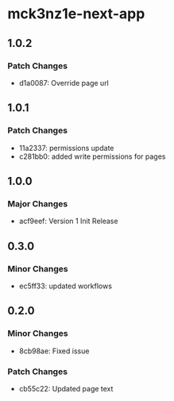 # mck3nz1e-next-app

## 1.0.2

### Patch Changes

- d1a0087: Override page url

## 1.0.1

### Patch Changes

- 11a2337: permissions update
- c281bb0: added write permissions for pages

## 1.0.0

### Major Changes

- acf9eef: Version 1 Init Release

## 0.3.0

### Minor Changes

- ec5ff33: updated workflows

## 0.2.0

### Minor Changes

- 8cb98ae: Fixed issue

### Patch Changes

- cb55c22: Updated page text
